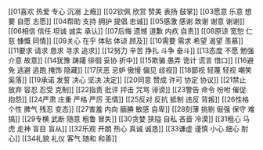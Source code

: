 [[01喜欢 热爱 专心 沉溺 上瘾]]
[[02钦佩 欣赏 赞美 表扬 鼓掌]]
[[03愿意 乐意 想要 自愿 志愿]]
[[04帮助 支持 拥护 提倡 忠诚]]
[[05感激 感谢 致谢 谢意 谢谢]]
[[06相信 信任 坦诚 诚实 承认]]
[[07后悔 遗憾 道歉 内疚 自责]]
[[08原谅 宽恕 仁慈 慷慨 同情]]
[[09关心 在乎 体贴 体谅 顾及]]
[[10需要 需求 希望 渴望 羡慕]]
[[11要求 请求 恳求 寻求 追求]]
[[12努力 辛苦 挣扎 斗争 奋斗]]
[[13态度 不愿 勉强 介意 故意]]
[[14犹豫 踌躇 徘徊 妥协 折中]]
[[15欺骗 愚弄 诡计 谎言 借口]]
[[16避免 逃避 逃跑 掩饰 隐藏]]
[[17厌恶 忌妒 傲慢 偏见 歧视]]
[[18鄙视 轻蔑 轻视 嘲笑 奚落]]
[[19承诺 发誓 决心 坚决 决定]]
[[20同意 赞成 许可 协定 协议]]
[[21禁止 放弃 容忍 忍受 克制]]
[[22指责 批评 抨击 咒骂 诽谤]]
[[23警告 命令 吩咐 催促 抱怨]]
[[24严肃 庄重 严格 严厉 无情]]
[[25反对 反抗 抵制 违反 背叛]]
[[26性格 个性 脾气 残忍 变态]]
[[27害羞 内向 腼腆 敏感 自卑]]
[[28刻薄 挑剔 倔强 保守 难搞]]
[[29专横 武断 随意 粗鲁 冒失]]
[[30贪婪 狭隘 自私 吝啬 冷漠]]
[[31粗心 马虎 走神 盲目 盲从]]
[[32乐观 开朗 热心 真诚 诚恳]]
[[33谦虚 谨慎 小心 细心 耐心]]
[[34礼貌 礼仪 客气 随和 和善]]
 